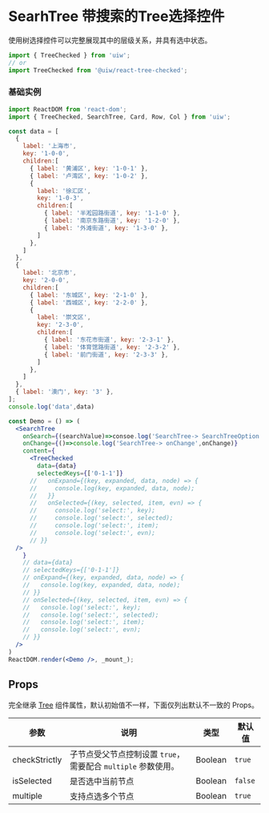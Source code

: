 SearhTree 带搜索的Tree选择控件
===

使用树选择控件可以完整展现其中的层级关系，并具有选中状态。

```jsx
import { TreeChecked } from 'uiw';
// or
import TreeChecked from '@uiw/react-tree-checked';
```

### 基础实例

<!--rehype:bgWhite=true&codeSandbox=true&codePen=true-->
```jsx
import ReactDOM from 'react-dom';
import { TreeChecked, SearchTree, Card, Row, Col } from 'uiw';

const data = [
  {
    label: '上海市',
    key: '1-0-0',
    children:[
      { label: '黄浦区', key: '1-0-1' },
      { label: '卢湾区', key: '1-0-2' },
      {
        label: '徐汇区',
        key: '1-0-3',
        children:[
          { label: '半淞园路街道', key: '1-1-0' },
          { label: '南京东路街道', key: '1-2-0' },
          { label: '外滩街道', key: '1-3-0' },
        ]
      },
    ]
  },
  {
    label: '北京市',
    key: '2-0-0',
    children:[
      { label: '东城区', key: '2-1-0' },
      { label: '西城区', key: '2-2-0' },
      {
        label: '崇文区',
        key: '2-3-0',
        children:[
          { label: '东花市街道', key: '2-3-1' },
          { label: '体育馆路街道', key: '2-3-2' },
          { label: '前门街道', key: '2-3-3' },
        ]
      },
    ]
  },
  { label: '澳门', key: '3' },
];
console.log('data',data)

const Demo = () => (
  <SearchTree
    onSearch={(searchValue)=>consoe.log('SearchTree-> SearchTreeOption',SearchTreeOption)}
    onChange={()=>console.log('SearchTree-> onChange',onChange)}
    content={
      <TreeChecked
        data={data}
        selectedKeys={['0-1-1']}
      //   onExpand={(key, expanded, data, node) => {
      //     console.log(key, expanded, data, node);
      //   }}
      //   onSelected={(key, selected, item, evn) => {
      //     console.log('select:', key);
      //     console.log('select:', selected);
      //     console.log('select:', item);
      //     console.log('select:', evn);
      // }}
  />
    }
    // data={data}
    // selectedKeys={['0-1-1']}
    // onExpand={(key, expanded, data, node) => {
    //   console.log(key, expanded, data, node);
    // }}
    // onSelected={(key, selected, item, evn) => {
    //   console.log('select:', key);
    //   console.log('select:', selected);
    //   console.log('select:', item);
    //   console.log('select:', evn);
    // }}
  />
)
ReactDOM.render(<Demo />, _mount_);
```

## Props

完全继承 [Tree](#/components/Tree) 组件属性，默认初始值不一样，下面仅列出默认不一致的 Props。

| 参数 | 说明 | 类型 | 默认值 |
|--------- |-------- |--------- |-------- |
| checkStrictly | 子节点受父节点控制设置 `true`，需要配合 `multiple` 参数使用。 | Boolean | `true` |
| isSelected | 是否选中当前节点 | Boolean | `false` |
| multiple | 支持点选多个节点 | Boolean | `true` |
